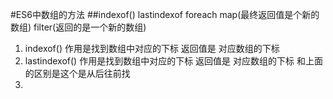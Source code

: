 #ES6中数组的方法
##indexof() lastindexof  foreach  map(最终返回值是个新的数组)  filter(返回的是一个新的数组)


1.  indexof() 作用是找到数组中对应的下标 返回值是 对应数组的下标
2.  lastindexof() 作用是找到数组中对应的下标 返回值是 对应数组的下标 和上面的区别是这个是从后往前找
3.     

